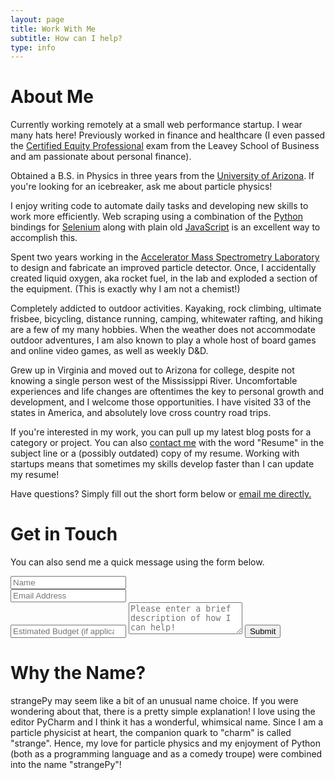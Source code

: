 ```yaml
---
layout: page
title: Work With Me
subtitle: How can I help?
type: info
---
```


# About Me

<p class="about-text"><span class="fa fa-briefcase about-icon" aria-hidden="true"></span> Currently working remotely at a small web performance startup. I wear many hats here! Previously worked in finance and healthcare (I even passed the <a href="https://www.scu.edu/business/cepi/" >Certified Equity Professional</a> exam from the Leavey School of Business and am passionate about personal finance).</p>

<p class="about-text"><span class="fa fa-graduation-cap about-icon" aria-hidden="true"></span> Obtained a B.S. in Physics in three years from the <a href="https://www.arizona.edu/">University of Arizona</a>. If you're looking for an icebreaker, ask me about particle physics! </p>

<p class="about-text"><span class="fa fa-code about-icon" aria-hidden="true"></span> I enjoy writing code to automate daily tasks and developing new skills to work more efficiently. Web scraping using a combination of the <a href="https://www.python.org/">Python</a> bindings for <a href="https://www.selenium.dev/">Selenium</a> along with plain old <a href="https://www.javascript.com/">JavaScript</a> is an excellent way to accomplish this. </p>

<p class="about-text"><span class="fa fa-bolt about-icon" aria-hidden="true"></span> Spent two years working in the <a href="https://ams.arizona.edu/">Accelerator Mass Spectrometry Laboratory</a> to design and fabricate an improved particle detector. Once, I accidentally created liquid oxygen, aka rocket fuel, in the lab and exploded a section of the equipment. (This is exactly why I am not a chemist!)</p>

<p class="about-text"><span class="fa fa-heart about-icon" aria-hidden="true"></span> Completely addicted to outdoor activities. Kayaking, rock climbing, ultimate frisbee, bicycling, distance running, camping, whitewater rafting, and hiking are a few of my many hobbies. When the weather does not accommodate outdoor adventures, I am also known to play a whole host of board games and online video games, as well as weekly D&D. </p>

<p class="about-text"><span class="fa fa-globe about-icon" aria-hidden="true"></span> Grew up in Virginia and moved out to Arizona for college, despite not knowing a single person west of the Mississippi River. Uncomfortable experiences and life changes are oftentimes the key to personal growth and development, and I welcome those opportunities. I have visited 33 of the states in America, and absolutely love cross country road trips. </p>

<p class="about-text"><span class="fa fa-book about-icon" aria-hidden="true"></span>If you're interested in my work, you can pull up my latest blog posts for a category or project. You can also <a href="mailto:strangepy@gmail.com">contact me</a> with the word "Resume" in the subject line or a (possibly outdated) copy of my resume. Working with startups means that sometimes my skills develop faster than I can update my resume! </p>

<p class="about-text"><span class="fa fa-question-circle about-icon" aria-hidden="true"></span> Have questions? Simply fill out the short form below or <a href="mailto:strangepy@gmail.com">email me directly.</a></p>

# Get in Touch


<form action="https://formspree.io/strangepy@gmail.com" method="POST" class="form" id="contact-form">
  <p>You can also send me a quick message using the form below. </p>
  <div class="row">
    <div class="col-xs-6">
      <input type="text" name="name" class="form-control input-lg" placeholder="Name" title="Name">
    </div>
    <div class="col-xs-6">
      <input type="email" name="_replyto" class="form-control input-lg" placeholder="Email Address" title="Email">
    </div>
  </div>
  <input type="number" name="budget" class="form-control input-lg" placeholder="Estimated Budget (if applicable)" title="Budget">
  <input type="hidden" name="_subject" value="New submission from strangepy.com">
  <textarea type="text" name="content" class="form-control input-lg" placeholder="Please enter a brief description of how I can help!" title="Message" required="required" rows="3"></textarea>
  <input type="text" name="_gotcha" style="display:none">
  <input type="hidden" name="_next" value="?message=Your message was sent successfully, thanks!" />
  <button type="submit" class="btn btn-lg btn-primary">Submit</button>
</form>

<!--<div style="font-size: 12px;">Please do not use this form to send me full code samples or ask me to fix an app for free. Due to the volume of questions I receive I unfortuantely cannot offer free support.</div> -->

# Why the Name? 
strangePy may seem like a bit of an unusual name choice. If you were wondering about that, there is a pretty simple explanation! I love using the editor PyCharm and I think it has a wonderful, whimsical name. Since I am a particle physicist at heart, the companion quark to "charm" is called "strange". Hence, my love for particle physics and my enjoyment of Python (both as a programming language and as a comedy troupe) were combined into the name "strangePy"! 

